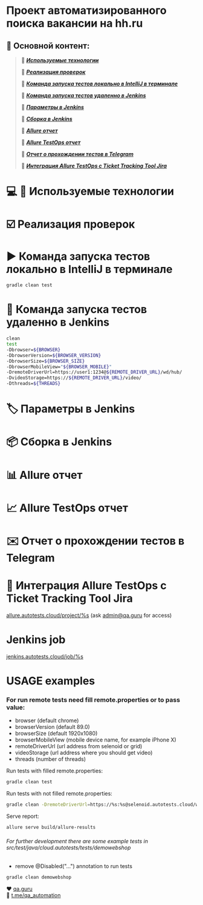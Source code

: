 # Проект автоматизированного поиска вакансии на hh.ru
## :bookmark_tabs: Основной контент: 
> :radio_button: [***Используемые технологии***](#computer-mag_right-используемые-технологии)
> 
> :radio_button: [***Реализация проверок***](#ballot_box_with_check-реализация-проверок)
> 
> :radio_button: [***Команда запуска тестов локально в IntelliJ в терминале***](#arrow_forward-команда-запуска-тестов-локально-в-IntelliJ-в-терминале)
> 
> :radio_button: [***Команда запуска тестов удаленно в Jenkins***](#repeat_one-команда-запуска-тестов-удаленно-в-Jenkins) 
> 
> :radio_button: [***Параметры в Jenkins***](#label-параметры-в-jenkins)
> 
> :radio_button: [***Сборка в Jenkins***](#package-сборка-в-jenkins)
> 
> :radio_button: [***Allure отчет***](#bar_chart-allure-отчет)
> 
> :radio_button: [***Allure TestOps отчет***](#chart_with_upwards_trend-allure-testOps-отчет)
> 
> :radio_button: [***Отчет о прохождении тестов в Telegram***](#envelope-отчет-о-прохождении-тестов-в-telegram)
> 
> :radio_button: [***Интеграция Allure TestOps с Ticket Tracking Tool Jira***](#link-интеграция-allure-testOps-с-ticket-tracking-tool-jira)
 
# :computer: :mag_right: Используемые технологии

# :ballot_box_with_check: Реализация проверок

# :arrow_forward: Команда запуска тестов локально в IntelliJ в терминале

```bash
gradle clean test
```

# :repeat_one: Команда запуска тестов удаленно в Jenkins

```bash
clean
test
-Dbrowser=${BROWSER}
-DbrowserVersion=${BROWSER_VERSION}
-DbrowserSize=${BROWSER_SIZE}
-DbrowserMobileView="${BROWSER_MOBILE}"
-DremoteDriverUrl=https://user1:1234@${REMOTE_DRIVER_URL}/wd/hub/
-DvideoStorage=https://${REMOTE_DRIVER_URL}/video/
-Dthreads=${THREADS}
```

# :label: Параметры в Jenkins

# :package: Сборка в Jenkins

# :bar_chart: Allure отчет

# :chart_with_upwards_trend: Allure TestOps отчет

# :envelope: Отчет о прохождении тестов в Telegram

# :link: Интеграция Allure TestOps с Ticket Tracking Tool Jira

<a target="_blank" href="https://allure.autotests.cloud/project/%s">allure.autotests.cloud/project/%s</a> (ask admin@qa.guru for access)

# Jenkins job
<a target="_blank" href="https://jenkins.autotests.cloud/job/%s">jenkins.autotests.cloud/job/%s</a>


# USAGE examples

### For run remote tests need fill remote.properties or to pass value:

* browser (default chrome)
* browserVersion (default 89.0)
* browserSize (default 1920x1080)
* browserMobileView (mobile device name, for example iPhone X)
* remoteDriverUrl (url address from selenoid or grid)
* videoStorage (url address where you should get video)
* threads (number of threads)


Run tests with filled remote.properties:
```bash
gradle clean test
```

Run tests with not filled remote.properties:
```bash
gradle clean -DremoteDriverUrl=https://%s:%s@selenoid.autotests.cloud/wd/hub/ -DvideoStorage=https://selenoid.autotests.cloud/video/ -Dthreads=1 test
```

Serve report:
```bash
allure serve build/allure-results
```


###### For further development there are some example tests in src/test/java/cloud.autotests/tests/demowebshop
* remove @Disabled("...") annotation to run tests
```bash
gradle clean demowebshop
```

:heart: <a target="_blank" href="https://qa.guru">qa.guru</a><br/>
:blue_heart: <a target="_blank" href="https://t.me/qa_automation">t.me/qa_automation</a>
